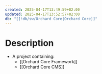```yaml
---
created: 2025-04-17T13:49:59+02:00
updated: 2025-04-17T13:52:57+02:00
db: "[[!db/sw/Orchard Core|Orchard Core]]"
---
```

# Description
- A project containing:
	- [[Orchard Core Framework]]
	- [[Orchard Core CMS]]
